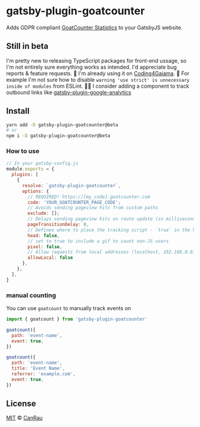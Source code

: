 # gatsby-plugin-goatcounter

Adds GDPR compliant [GoatCounter Statistics](https://goatcounter.com/) to your GatsbyJS website.

## Still in beta
I'm pretty new to releasing TypeScript packages for front-end ussage, so I'm not entirely sure everything works as intended.
I'd appreciate bug reports & feature requests. 🙏
I'm already using it on [Coding4Gaiama](https://coding4.gaiama.org). 🚀
For example I'm not sure how to disable `warning 'use strict' is unnecessary inside of modules` from ESLint. 🤷‍♂️
I consider adding a component to track outbound links like [gatsby-plugin-google-analytics](https://github.com/gatsbyjs/gatsby/tree/master/packages/gatsby-plugin-google-analytics#outboundlink-component)

## Install

```bash
yarn add -D gatsby-plugin-goatcounter@beta
# or
npm i -D gatsby-plugin-goatcounter@beta
```

### How to use

```js
// In your gatsby-config.js
module.exports = {
  plugins: [
    {
      resolve: `gatsby-plugin-goatcounter`,
      options: {
        // REQUIRED! https://[my_code].goatcounter.com
        code: 'YOUR_GOATCOUNTER_PAGE_CODE';
        // Avoids sending pageview hits from custom paths
        exclude: [];
        // Delays sending pageview hits on route update (in milliseconds)
        pageTransitionDelay: 0,
        // Defines where to place the tracking script - `true` in the head and `false` in the body
        head: false,
        // set to true to include a gif to count non-JS users
        pixel: false,
        // Allow requests from local addresses (localhost, 192.168.0.0, etc.) for testing the integration locally.
        allowLocal: false
      },
    },
  ],
}
```

### manual counting

You can use `goatcount` to manually track events on
```js
import { goatcount } from 'gatsby-plugin-goatcounter'

goatcount({
  path: 'event-name',
  event: true,
})

goatcount({
  path: 'event-name',
  title: 'Event Name',
  referrer: 'example.com',
  event: true,
})
```

## License

[MIT](/license) © [CanRau](https://www.canrau.com/)